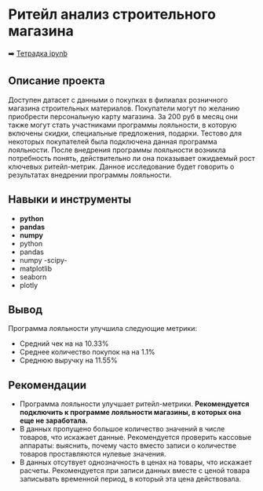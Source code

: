 # Ритейл анализ строительного магазина

➡️ [Тетрадка ipynb](https://github.com/aq2003/Portfolio/blob/main/Analyzing%20Texts/P13_Portfolio.ipynb)

## Описание проекта

Доступен датасет с данными о покупках в филиалах розничного магазина строительных материалов. Покупатели могут по желанию приобрести персональную карту магазина. За 200 руб в месяц они также могут стать участниками программы лояльности, в которую включены скидки, специальные предложения, подарки. Тестово для некоторых покупателей была подключена данная программа лояльности. После внедрения программы лояльности возникла потребность понять, действительно ли она показывает ожидаемый рост ключевых ритейл-метрик. Данное исследование будет говорить о результатах внедрении программы лояльности.



## Навыки и инструменты

- **python**
- **pandas**
- **numpy**
- python
- pandas
- numpy
-scipy-
- matplotlib
- seaborn
- plotly



## Вывод
Программа лояльности улучшила следующие метрики:
- Средний чек на на 10.33%
- Среднее количество покупок на на 1.1%
- Среднюю выручку на 11.55%

## Рекомендации
- Программа лояльности улучшает ритейл-метрики. **Рекомендуется подключить к программе лояльности магазины, в которых она еще не заработала.**
- В данных пропущено большое количество значений в числе товаров, что искажает данные. Рекомендуется проверить кассовые аппараты: выяснить, почему часто вместо записи о количестве товаров проставляются нулевые значения.
- В данных отсутвует однозначность в ценах на товары, что искажает расчеты. Рекомендуется при записи данных вместе с ценой товара записывать временной период, в который эта цена действовала.
